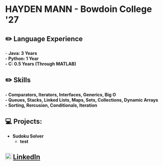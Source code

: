 <h1>HAYDEN MANN - Bowdoin College '27

<h2> ✏️ Language Experience </h2>
- <b>Java: 3 Years <br />
- <b>Python: 1 Year <br />
- <b>C: 0.5 Years (Through MATLAB)</b> 

<h2> ✏️ Skills </h2>
  - <b> Comparators, Iterators, Interfaces, Generics, Big O </b> <br />
  - <b> Queues, Stacks, Linked Lists, Maps, Sets, Collections, Dynamic Arrays </b> <br />
  - <b> Sorting, Rercusion, Conditionals, Iteration</b>



<h2> 💻 Projects:</h2>

- <b>Sudoku Solver</b>
  - test

<h2><a href="https://www.linkedin.com/in/hayden-mann-168081220/">LinkedIn</a><img align="left" alt="HaydenRMann | LinkedIn" width="22px" src="https://cdn.jsdelivr.net/npm/simple-icons@v3/icons/linkedin.svg"</h2>
